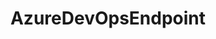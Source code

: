 ---
optionsClassName: AzureDevOpsEndpointOptions
optionsClassFullName: MigrationTools.Endpoints.AzureDevOpsEndpointOptions
configurationSamples:
- name: defaults
  order: 2
  description: 
  code: There are no defaults! Check the sample for options!
  sampleFor: MigrationTools.Endpoints.AzureDevOpsEndpointOptions
- name: sample
  order: 1
  description: 
  code: >-
    {
      "MigrationTools": {
        "Version": "16.0",
        "Endpoints": {
          "#KEY#": {
            "EndpointType": "AzureDevOpsEndpoint",
            "AccessToken": "jklsadhjksahfkjsdhjksahsadjhksadhsad",
            "AuthenticationMode": "AccessToken",
            "Organisation": "https://dev.azure.com/xxx/",
            "Project": "myProject",
            "ReflectedWorkItemIdField": "Custom.ReflectedWorkItemId"
          }
        }
      }
    }
  sampleFor: MigrationTools.Endpoints.AzureDevOpsEndpointOptions
- name: classic
  order: 3
  description: 
  code: >-
    {
      "$type": "AzureDevOpsEndpointOptions",
      "AuthenticationMode": "AccessToken",
      "AccessToken": "jklsadhjksahfkjsdhjksahsadjhksadhsad",
      "Organisation": "https://dev.azure.com/xxx/",
      "Project": "myProject",
      "ReflectedWorkItemIdField": "Custom.ReflectedWorkItemId"
    }
  sampleFor: MigrationTools.Endpoints.AzureDevOpsEndpointOptions
description: Azure DevOps REST API endpoint implementation for connecting to Azure DevOps organizations. Provides HTTP client access and pipeline-related API operations for migration scenarios.
className: AzureDevOpsEndpoint
typeName: Endpoints
architecture: 
options:
- parameterName: AccessToken
  type: String
  description: Personal Access Token (PAT) or other authentication token for accessing the Azure DevOps organization. Required for API authentication.
  defaultValue: missing XML code comments
- parameterName: AuthenticationMode
  type: AuthenticationMode
  description: Authentication mode to use when connecting to Azure DevOps. Typically uses AccessToken for modern Azure DevOps organizations.
  defaultValue: missing XML code comments
- parameterName: Organisation
  type: String
  description: URL of the Azure DevOps organization (e.g., "https://dev.azure.com/myorganization/"). Must include the full organization URL.
  defaultValue: missing XML code comments
- parameterName: Project
  type: String
  description: Name of the Azure DevOps project within the organization to connect to. This is the project that will be used for migration operations.
  defaultValue: missing XML code comments
- parameterName: ReflectedWorkItemIdField
  type: String
  description: Name of the custom field used to store the reflected work item ID for tracking migrated items. Typically "Custom.ReflectedWorkItemId".
  defaultValue: missing XML code comments
status: missing XML code comments
processingTarget: missing XML code comments
classFile: src/MigrationTools.Clients.AzureDevops.Rest/Endpoints/AzureDevOpsEndpoint.cs
optionsClassFile: src/MigrationTools.Clients.AzureDevops.Rest/Endpoints/AzureDevOpsEndpointOptions.cs
notes:
  exists: false
  path: docs/Reference/Endpoints/AzureDevOpsEndpoint-notes.md
  markdown: ''

redirectFrom:
- /Reference/Endpoints/AzureDevOpsEndpointOptions/
layout: reference
toc: true
permalink: /Reference/Endpoints/AzureDevOpsEndpoint/
title: AzureDevOpsEndpoint
categories:
- Endpoints
- 
topics:
- topic: notes
  path: docs/Reference/Endpoints/AzureDevOpsEndpoint-notes.md
  exists: false
  markdown: ''
- topic: introduction
  path: docs/Reference/Endpoints/AzureDevOpsEndpoint-introduction.md
  exists: false
  markdown: ''

---